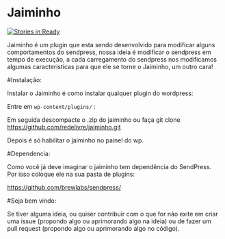 # Jaiminho

[![Stories in Ready](https://badge.waffle.io/redelivre/jaiminho.png?label=ready&title=Ready)](http://waffle.io/redelivre/jaiminho)

Jaiminho é um plugin que esta sendo desenvolvido para modificar alguns comportamentos do sendpress, nossa ideia é modificar o sendpress em tempo de execução, a cada carregamento do sendpress nos modificamos algumas caracteristicas para que ele se torne o Jaiminho, um outro cara!

#Instalação:

Instalar o Jaiminho é como instalar qualquer plugin do wordpress:

Entre em ` wp-content/plugins/ ` :

Em seguida descompacte o .zip do jaiminho ou faça git clone https://github.com/redelivre/jaiminho.git 

Depois é só habilitar o jaiminho no painel do wp.

#Dependencia:

Como você já deve imaginar o jaiminho tem dependência do SendPress. Por isso coloque ele na sua pasta de plugins:

https://github.com/brewlabs/sendpress/

#Seja bem vindo:

Se tiver alguma ideia, ou quiser contribuir com o que for não exite em criar uma issue (propondo algo ou aprimorando algo na ideia) ou de fazer um pull request (propondo algo ou aprimorando algo no código).

